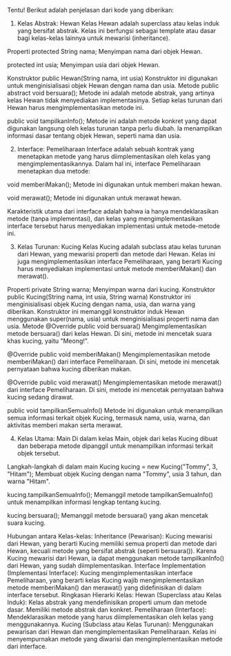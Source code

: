 Tentu! Berikut adalah penjelasan dari kode yang diberikan:

1. Kelas Abstrak: Hewan
Kelas Hewan adalah superclass atau kelas induk yang bersifat abstrak. Kelas ini berfungsi sebagai template atau dasar bagi kelas-kelas lainnya untuk mewarisi (inheritance).

Properti
protected String nama;
Menyimpan nama dari objek Hewan.

protected int usia;
Menyimpan usia dari objek Hewan.

Konstruktor
public Hewan(String nama, int usia)
Konstruktor ini digunakan untuk menginisialisasi objek Hewan dengan nama dan usia.
Metode
public abstract void bersuara();
Metode ini adalah metode abstrak, yang artinya kelas Hewan tidak menyediakan implementasinya. Setiap kelas turunan dari Hewan harus mengimplementasikan metode ini.

public void tampilkanInfo();
Metode ini adalah metode konkret yang dapat digunakan langsung oleh kelas turunan tanpa perlu diubah. Ia menampilkan informasi dasar tentang objek Hewan, seperti nama dan usia.

2. Interface: Pemeliharaan
Interface adalah sebuah kontrak yang menetapkan metode yang harus diimplementasikan oleh kelas yang mengimplementasikannya. Dalam hal ini, interface Pemeliharaan menetapkan dua metode:

void memberiMakan();
Metode ini digunakan untuk memberi makan hewan.

void merawat();
Metode ini digunakan untuk merawat hewan.

Karakteristik utama dari interface adalah bahwa ia hanya mendeklarasikan metode (tanpa implementasi), dan kelas yang mengimplementasikan interface tersebut harus menyediakan implementasi untuk metode-metode ini.

3. Kelas Turunan: Kucing
Kelas Kucing adalah subclass atau kelas turunan dari Hewan, yang mewarisi properti dan metode dari Hewan. Kelas ini juga mengimplementasikan interface Pemeliharaan, yang berarti Kucing harus menyediakan implementasi untuk metode memberiMakan() dan merawat().

Properti
private String warna;
Menyimpan warna dari kucing.
Konstruktor
public Kucing(String nama, int usia, String warna)
Konstruktor ini menginisialisasi objek Kucing dengan nama, usia, dan warna yang diberikan. Konstruktor ini memanggil konstruktor induk Hewan menggunakan super(nama, usia) untuk menginisialisasi properti nama dan usia.
Metode
@Override public void bersuara()
Mengimplementasikan metode bersuara() dari kelas Hewan. Di sini, metode ini mencetak suara khas kucing, yaitu "Meong!".

@Override public void memberiMakan()
Mengimplementasikan metode memberiMakan() dari interface Pemeliharaan. Di sini, metode ini mencetak pernyataan bahwa kucing diberikan makan.

@Override public void merawat()
Mengimplementasikan metode merawat() dari interface Pemeliharaan. Di sini, metode ini mencetak pernyataan bahwa kucing sedang dirawat.

public void tampilkanSemuaInfo()
Metode ini digunakan untuk menampilkan semua informasi terkait objek Kucing, termasuk nama, usia, warna, dan aktivitas memberi makan serta merawat.

4. Kelas Utama: Main
Di dalam kelas Main, objek dari kelas Kucing dibuat dan beberapa metode dipanggil untuk menampilkan informasi terkait objek tersebut.

Langkah-langkah di dalam main
Kucing kucing = new Kucing("Tommy", 3, "Hitam");
Membuat objek Kucing dengan nama "Tommy", usia 3 tahun, dan warna "Hitam".

kucing.tampilkanSemuaInfo();
Memanggil metode tampilkanSemuaInfo() untuk menampilkan informasi lengkap tentang kucing.

kucing.bersuara();
Memanggil metode bersuara() yang akan mencetak suara kucing.

Hubungan antara Kelas-kelas:
Inheritance (Pewarisan):
Kucing mewarisi dari Hewan, yang berarti Kucing memiliki semua properti dan metode dari Hewan, kecuali metode yang bersifat abstrak (seperti bersuara()).
Karena Kucing mewarisi dari Hewan, ia dapat menggunakan metode tampilkanInfo() dari Hewan, yang sudah diimplementasikan.
Interface Implementation (Implementasi Interface):
Kucing mengimplementasikan interface Pemeliharaan, yang berarti kelas Kucing wajib mengimplementasikan metode memberiMakan() dan merawat() yang didefinisikan di dalam interface tersebut.
Ringkasan Hierarki Kelas:
Hewan (Superclass atau Kelas Induk):
Kelas abstrak yang mendefinisikan properti umum dan metode dasar. Memiliki metode abstrak dan konkret.
Pemeliharaan (Interface):
Mendeklarasikan metode yang harus diimplementasikan oleh kelas yang menggunakannya.
Kucing (Subclass atau Kelas Turunan):
Menggunakan pewarisan dari Hewan dan mengimplementasikan Pemeliharaan. Kelas ini menyempurnakan metode yang diwarisi dan mengimplementasikan metode dari interface.